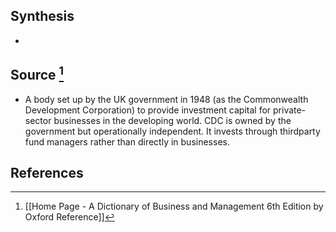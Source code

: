 ## Synthesis
- 
## Source [^1]
- A body set up by the UK government in 1948 (as the Commonwealth Development Corporation) to provide investment capital for private-sector businesses in the developing world. CDC is owned by the government but operationally independent. It invests through thirdparty fund managers rather than directly in businesses.
## References

[^1]: [[Home Page - A Dictionary of Business and Management 6th Edition by Oxford Reference]]